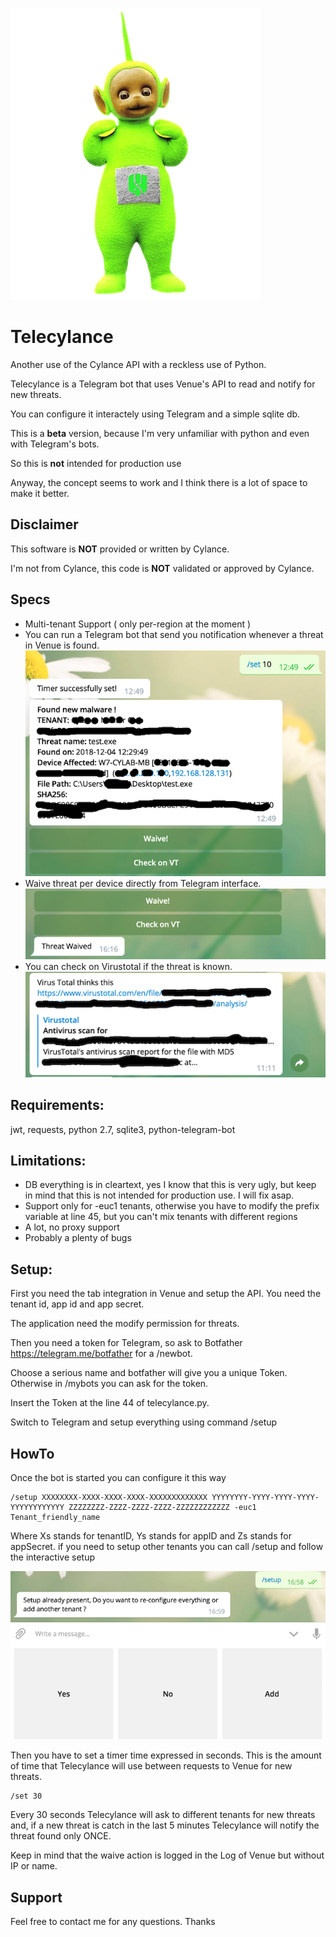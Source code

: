 ![Telecylance Logo](/images/telecylance.png)
# Telecylance

Another use of the Cylance API with a reckless use of Python.

Telecylance is a Telegram bot that uses Venue's API to read and notify for new threats.

You can configure it interactely using Telegram and a simple sqlite db.

This is a **beta** version, because I'm very unfamiliar with python and even with Telegram's bots.

So this is **not** intended for production use

Anyway, the concept seems to work and I think there is a lot of space to make it better.

## Disclaimer
This software is **NOT** provided or written by Cylance.

I'm not from Cylance, this code is **NOT** validated or approved by Cylance.

## Specs
- Multi-tenant Support ( only per-region at the moment )
- You can run a Telegram bot that send you notification whenever a threat in Venue is found.
![Telecylance Result](/images/result.png)
- Waive threat per device directly from Telegram interface.
![Telecylance Result](/images/waive.png)
- You can check on Virustotal if the threat is known.
![Telecylance Result](/images/virus_total.png)

## Requirements:

jwt, requests, python 2.7, sqlite3, python-telegram-bot

## Limitations:

- DB everything is in cleartext, yes I know that this is very ugly, but keep in mind that this is not intended for production use. I will fix asap.
- Support only for -euc1 tenants, otherwise you have to modify the prefix variable at line 45, but you can't mix tenants with different regions
- A lot, no proxy support
- Probably a plenty of bugs

## Setup:
First you need the tab integration in Venue and setup the API. You need the tenant id, app id and app secret.

The application need the modify permission for threats.

Then you need a token for Telegram, so ask to Botfather https://telegram.me/botfather for a /newbot.

Choose a serious name and botfather will give you a unique Token. Otherwise in /mybots you can ask for the token.

Insert the Token at the line 44 of telecylance.py.

Switch to Telegram and setup everything using command /setup

## HowTo

Once the bot is started you can configure it this way

    /setup XXXXXXXX-XXXX-XXXX-XXXX-XXXXXXXXXXXXX YYYYYYYY-YYYY-YYYY-YYYY-YYYYYYYYYYYY ZZZZZZZZ-ZZZZ-ZZZZ-ZZZZ-ZZZZZZZZZZZZ -euc1 Tenant_friendly_name

Where Xs stands for tenantID, Ys stands for appID and Zs stands for appSecret.
if you need to setup other tenants you can call /setup and follow the interactive setup

![Telecylance Logo](/images/setup.png)

Then you have to set a timer time expressed in seconds. This is the amount of time that Telecylance will use between requests to Venue for new threats.

    /set 30

Every 30 seconds Telecylance will ask to different tenants for new threats and, if a new threat is catch in the last 5 minutes Telecylance will notify the threat found only ONCE.

Keep in mind that the waive action is logged in the Log of Venue but without IP or name.

## Support

Feel free to contact me for any questions.
Thanks
